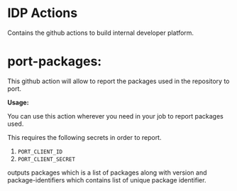 # IDP Actions

Contains the github actions to build internal developer platform.

# port-packages:

This github action will allow to report the packages used in the repository to
port.

**Usage:**

You can use this action wherever you need in your job to report packages used.

This requires the following secrets in order to report.

1. `PORT_CLIENT_ID`
2. `PORT_CLIENT_SECRET`

outputs packages which is a list of packages along with version and
package-identifiers which contains list of unique package identifier.


